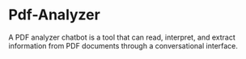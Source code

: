 # Pdf-Analyzer

A PDF analyzer chatbot is a tool that can read, interpret, and extract information from PDF documents through a conversational interface.
